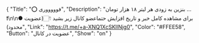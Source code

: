 {
"Title": "⭕️ فوووووری",
"Description": "بنزین به زودی هر لیتر ۱۸ هزار تومان …  ❗️\n\n● برای مشاهده کامل خبر و تاریخ افزایش حتماعضو کانال زیر بشید 👇🏻(عضویت محدود)",
"Link": "https://t.me/+a-XNQ1XcSKllNjg0",
"Color": "#FFEE58",
"Button": "عضویت در کانال",
"Show": "on"
}
